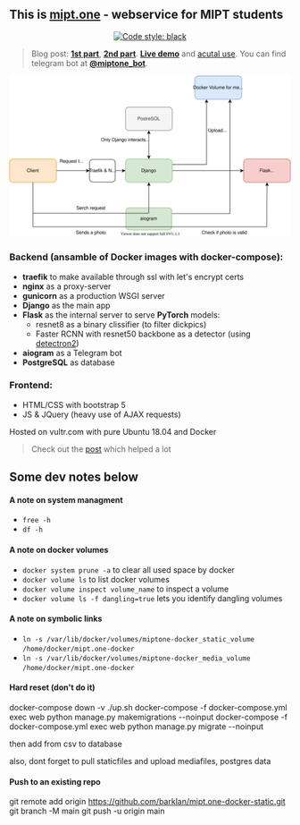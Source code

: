 ## This is [**mipt.one**](https://mipt.one/) - webservice for MIPT students

<p align="center">
<a href="https://github.com/psf/black"><img alt="Code style: black" src="https://img.shields.io/badge/code%20style-black-000000.svg"></a>
</p>

>Blog post: **[1st part](https://barklan.github.io/2021/01/20/detectron2-train/)**, **[2nd part](https://barklan.github.io/2021/01/22/deploying-dl-models/)**. 
>**[Live demo](https://mipt.one/detection/)** and [acutal use](https://mipt.one/physics/).
>You can find telegram bot at **[@miptone_bot](https://t.me/miptone_bot)**.

![schema](dl_deployment.svg)


### Backend (ansamble of Docker images with docker-compose):
 - **traefik** to make available through ssl with let's encrypt certs
 - **nginx** as a proxy-server
 - **gunicorn** as a production WSGI server
 - **Django** as the main app
 - **Flask** as the internal server to serve **PyTorch** models:
    - resnet8 as a binary clissifier (to filter dickpics)
    - Faster RCNN with resnet50 backbone as a detector (using [detectron2](https://github.com/facebookresearch/detectron2))
 - **aiogram** as a Telegram bot
 - **PostgreSQL** as database
 
### Frontend:
 - HTML/CSS with bootstrap 5
 - JS & JQuery (heavy use of AJAX requests)

Hosted on vultr.com with pure Ubuntu 18.04 and Docker

> Check out the [post](https://testdriven.io/dockerizing-django-with-postgres-gunicorn-and-nginx) which helped a lot

## Some dev notes below

#### A note on system managment

- `free -h`
- `df -h`

#### A note on docker volumes

- `docker system prune -a` to clear all used space by docker
- `docker volume ls` to list docker volumes
- `docker volume inspect volume_name` to inspect a volume
- `docker volume ls -f dangling=true` lets you identify dangling volumes

#### A note on symbolic links

- `ln -s /var/lib/docker/volumes/miptone-docker_static_volume /home/docker/mipt.one-docker`
- `ln -s /var/lib/docker/volumes/miptone-docker_media_volume /home/docker/mipt.one-docker`

#### Hard reset (don't do it)

docker-compose down -v
./up.sh
docker-compose -f docker-compose.yml exec web python manage.py makemigrations --noinput
docker-compose -f docker-compose.yml exec web python manage.py migrate --noinput

then add from csv to database

also, dont forget to pull staticfiles and upload mediafiles, postgres data

#### Push to an existing repo

git remote add origin https://github.com/barklan/mipt.one-docker-static.git
git branch -M main
git push -u origin main


